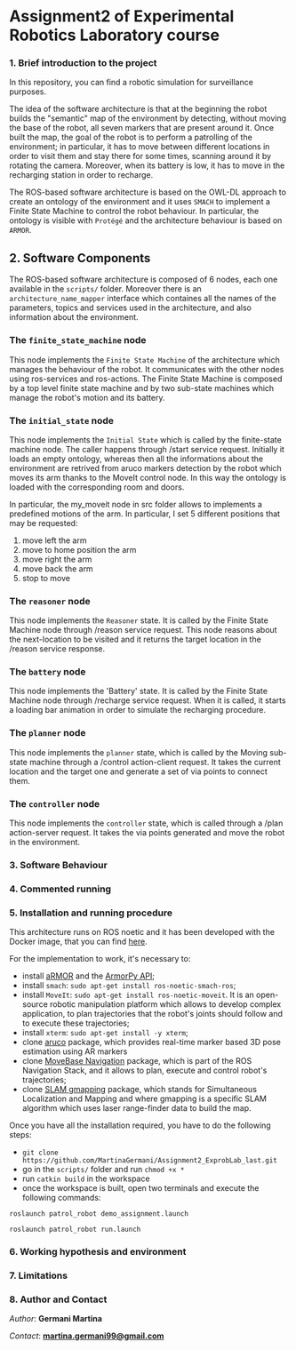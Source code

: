 # Assignment2 of Experimental Robotics Laboratory course
### 1. Brief introduction to the project
In this repository, you can find a robotic simulation for surveillance purposes.

The idea of the software architecture is that at the beginning the robot builds the "semantic" map of the environment by detecting, without moving the base of the robot, all seven markers that are present around it. Once built the map, the goal of the robot is to perform a patrolling of the environment; in particular, it has to move between different locations in order to visit them and stay there for some times, scanning around it by rotating the camera. Moreover, when its battery is low, it has to move in the recharging station in order to recharge.

The ROS-based software architecture is based on the OWL-DL approach to create an ontology of the environment and it uses `SMACH` to implement a Finite State Machine to control the robot behaviour. In particular, the ontology is visible with `Protégé` and the architecture behaviour is based on `ARMOR`.

## 2. Software Components
The ROS-based software architecture is composed of 6 nodes, each one available in the `scripts/` folder. Moreover there is an `architecture_name_mapper` interface which containes all the names of the parameters, topics and services used in the architecture, and also information about the environment. 

### The `finite_state_machine` node ###
This node implements the `Finite State Machine` of the architecture which manages the behaviour of the robot. It communicates with the other nodes using ros-services and ros-actions. The Finite State Machine is composed by a top level finite state machine and by two sub-state machines which manage the robot's motion and its battery. 

### The `initial_state` node ###
This node implements the `Initial State` which is called by the finite-state machine node. The caller happens through /start service request. 
Initially it loads an empty ontology, whereas then all the informations about the environment are retrived from aruco markers detection by the robot which moves its arm thanks to the MoveIt control node. In this way the ontology is loaded with the corresponding room and doors.

In particular, the my_moveit node in src folder allows to implements a predefined motions of the arm. In particular, I set 5 different positions that may be requested:
1. move left the arm
2. move to home position the arm
3. move right the arm
4. move back the arm
5. stop to move

### The `reasoner` node ###
This node implements the `Reasoner` state. It is called by the Finite State Machine node through /reason service request. This node reasons about the next-location to be visited and it returns the target location in the /reason service response.

### The `battery` node ###
This node implements the 'Battery' state. It is called by the Finite State Machine node through /recharge service request. When it is called, it starts a loading bar animation in order to simulate the recharging procedure.

### The `planner` node ###
This node implements the `planner` state, which is called by the Moving sub-state machine through a /control action-client request. It takes the current location and the target one and generate a set of via points to connect them.

### The `controller` node ###
This node implements the `controller` state, which is called through a /plan action-server request. It takes the via points generated and move the robot in the environment.

### 3. Software Behaviour

### 4. Commented running

### 5. Installation and running procedure
This architecture runs on ROS noetic and it has been developed with the Docker image, that you can find [here](https://hub.docker.com/repository/docker/carms84/exproblab). 

For the implementation to work, it's necessary to:
- install [aRMOR](https://github.com/EmaroLab/armor) and the [ArmorPy API](https://github.com/EmaroLab/armor_py_api);
- install `smach`: `sudo apt-get install ros-noetic-smach-ros`;
- install `MoveIt`: `sudo apt-get install ros-noetic-moveit`. It is an open-source robotic manipulation platform which allows to develop complex application, to plan trajectories that the robot's joints should follow and to execute these trajectories;
- install `xterm`: `sudo apt-get install -y xterm`;
- clone [aruco](https://github.com/pal-robotics/aruco_ros) package, which provides real-time marker based 3D pose estimation using AR markers
- clone [MoveBase Navigation](https://github.com/ros-planning/navigation) package, which is part of the ROS Navigation Stack, and it allows to plan, execute and control robot's trajectories;
- clone [SLAM gmapping](https://github.com/ros-perception/slam_gmapping) package, which stands for Simultaneous Localization and Mapping and where gmapping is a specific SLAM algorithm which uses laser range-finder data to build the map.


Once you have all the installation required, you have to do the following steps:
- ```git clone https://github.com/MartinaGermani/Assignment2_ExprobLab_last.git ```
- go in the `scripts/` folder and run `chmod +x *`
- run `catkin build` in the workspace
- once the workspace is built, open two terminals and execute the following commands:

```roslaunch patrol_robot demo_assignment.launch```

```roslaunch patrol_robot run.launch```

### 6. Working hypothesis and environment

### 7. Limitations


### 8. Author and Contact
*Author*: **Germani Martina**

*Contact*: **martina.germani99@gmail.com**
